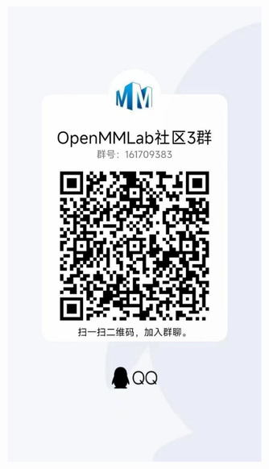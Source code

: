 ![qq_group_qrcode](https://raw.githubusercontent.com/STLAND-admin/MyBlobImgBed/main/qq_group_qrcode.jpg)
